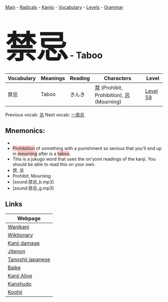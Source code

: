 <style> bigfont {font-size: 100px}</style>
[Main](../README.md) -
[Radicals](../radicals.md) -
[Kanjis](../kanjis.md) -
[Vocabulary](../vocabulary.md) -
[Levels](../levels.md) -
[Grammar](../grammar.md)
# <bigfont> 禁忌</bigfont> - Taboo 

| Vocabulary | Meanings | Reading | Characters | Level |
| --- | --- | --- | --- | --- |
| 禁忌 | Taboo | きんき |  [禁](../kanjis/禁.md) (Prohibit, Prohibition), [忌](../kanjis/忌.md) (Mourning) | [Level 59](../levels/wk_level59.md) |

Previous vocab: [忌](忌.md) Next vocab: [一周忌](一周忌.md) 

## Mnemonics:

* 
* <span style="background-color:#ffcccb"> Prohibition</span> of something with a punishment so serious that you'll end up in <span style="background-color:#ffcccb"> mourning</span> after is a <span style="background-color:#ffcccb"> taboo</span>. 
* This is a jukugo word that uses the on'yomi readings of the kanji. You should be able to read this on your own.
* 禁, 忌
* Prohibit, Mourning
* [sound:禁忌_b.mp3]
* [sound:禁忌_g.mp3]


## Links 

| Webpage |
| --- |
| [Wanikani          ](https://www.wanikani.com/kanji/禁忌) |
| [Wiktionary        ](https://en.wiktionary.org/wiki/禁忌) |
| [Kanji damage      ](http://www.kanjidamage.com/kanji/search?utf8=✓&q=禁忌) |
| [Jitenon           ](https://jitenon.com/kanji/禁忌) |
| [Tanoshii japanese ](https://www.tanoshiijapanese.com/dictionary/kanji.cfm?k=禁忌) |
| [Baike             ](https://baike.baidu.com/item/禁忌) |
| [Kanji Alive       ](https://app.kanjialive.com/禁忌) |
| [Kanshudo          ](https://www.kanshudo.com/searchmn?q=禁忌) |
| [Koohii            ](https://kanji.koohii.com/study/kanji/禁忌) |
